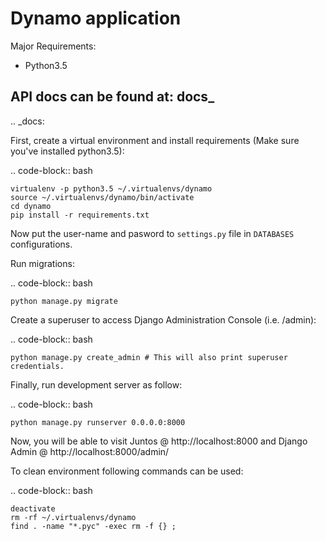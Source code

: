 Dynamo application
====================

Major Requirements:
 - Python3.5


API docs can be found at: docs_
--------------------------------

.. _docs:  <POSTMAN API DOC LINK HERE>


First, create a virtual environment and install requirements (Make sure you've installed python3.5):

.. code-block:: bash

    virtualenv -p python3.5 ~/.virtualenvs/dynamo
    source ~/.virtualenvs/dynamo/bin/activate
    cd dynamo
    pip install -r requirements.txt


Now put the user-name and pasword to `settings.py` file in `DATABASES` configurations.

Run migrations:

.. code-block:: bash

    python manage.py migrate


Create a superuser to access Django Administration Console (i.e. /admin):

.. code-block:: bash

    python manage.py create_admin # This will also print superuser credentials.


Finally, run development server as follow:

.. code-block:: bash

    python manage.py runserver 0.0.0.0:8000


Now, you will be able to visit Juntos @ http://localhost:8000 and Django Admin @ http://localhost:8000/admin/


To clean environment following commands can be used:

.. code-block:: bash

    deactivate
    rm -rf ~/.virtualenvs/dynamo
    find . -name "*.pyc" -exec rm -f {} ;
